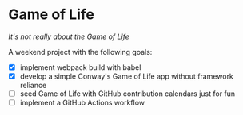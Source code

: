 # Game of Life
*It's not really about the Game of Life*

A weekend project with the following goals:
- [x] implement webpack build with babel
- [x] develop a simple Conway's Game of Life app without framework reliance
- [ ] seed Game of Life with GitHub contribution calendars just for fun
- [ ] implement a GitHub Actions workflow